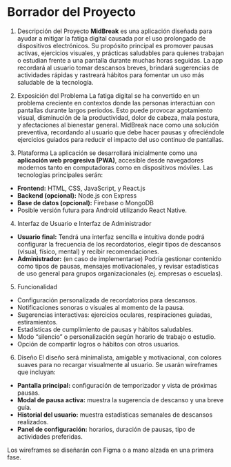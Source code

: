 # Borrador del Proyecto

1. Descripción del Proyecto
**MidBreak** es una aplicación diseñada para ayudar a mitigar la fatiga digital causada por el uso prolongado de dispositivos electrónicos. Su propósito principal es promover pausas activas, ejercicios visuales, y prácticas saludables para quienes trabajan o estudian frente a una pantalla durante muchas horas seguidas. La app recordará al usuario tomar descansos breves, brindará sugerencias de actividades rápidas y rastreará hábitos para fomentar un uso más saludable de la tecnología.

2. Exposición del Problema
La fatiga digital se ha convertido en un problema creciente en contextos donde las personas interactúan con pantallas durante largos periodos. Esto puede provocar agotamiento visual, disminución de la productividad, dolor de cabeza, mala postura, y afectaciones al bienestar general. MidBreak nace como una solución preventiva, recordando al usuario que debe hacer pausas y ofreciéndole ejercicios guiados para reducir el impacto del uso continuo de pantallas.

3. Plataforma
La aplicación se desarrollará inicialmente como una **aplicación web progresiva (PWA)**, accesible desde navegadores modernos tanto en computadoras como en dispositivos móviles. Las tecnologías principales serán:
- **Frontend:** HTML, CSS, JavaScript, y React.js
- **Backend (opcional):** Node.js con Express
- **Base de datos (opcional):** Firebase o MongoDB
- Posible versión futura para Android utilizando React Native.

4. Interfaz de Usuario e Interfaz de Administrador
- **Usuario final:** Tendrá una interfaz sencilla e intuitiva donde podrá configurar la frecuencia de los recordatorios, elegir tipos de descansos (visual, físico, mental) y recibir recomendaciones.
- **Administrador:** (en caso de implementarse) Podría gestionar contenido como tipos de pausas, mensajes motivacionales, y revisar estadísticas de uso general para grupos organizacionales (ej. empresas o escuelas).

5. Funcionalidad
- Configuración personalizada de recordatorios para descansos.
- Notificaciones sonoras o visuales al momento de la pausa.
- Sugerencias interactivas: ejercicios oculares, respiraciones guiadas, estiramientos.
- Estadísticas de cumplimiento de pausas y hábitos saludables.
- Modo “silencio” o personalización según horario de trabajo o estudio.
- Opción de compartir logros o hábitos con otros usuarios.

6. Diseño
El diseño será minimalista, amigable y motivacional, con colores suaves para no recargar visualmente al usuario. Se usarán wireframes que incluyan:
- **Pantalla principal:** configuración de temporizador y vista de próximas pausas.
- **Modal de pausa activa:** muestra la sugerencia de descanso y una breve guía.
- **Historial del usuario:** muestra estadísticas semanales de descansos realizados.
- **Panel de configuración:** horarios, duración de pausas, tipo de actividades preferidas.

Los wireframes se diseñarán con Figma o a mano alzada en una primera fase.

